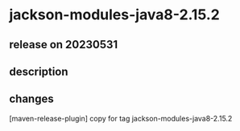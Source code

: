 # jackson-modules-java8-2.15.2

## release on 20230531

## description

## changes

[maven-release-plugin] copy for tag jackson-modules-java8-2.15.2

